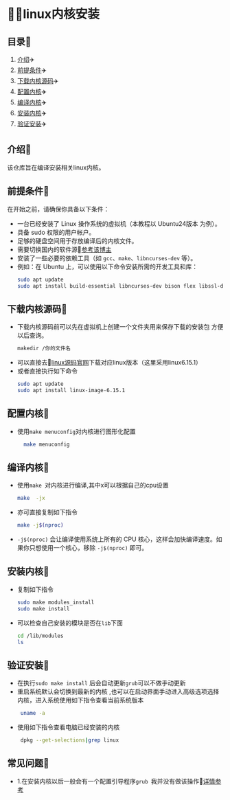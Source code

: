 #  🌈🌈linux内核安装

## 目录🌳
1. [介绍](#介绍)✈️
2. [前提条件](#前提条件)✈️
3. [下载内核源码](#下载内核源码)✈️
4. [配置内核](#配置内核)✈️
5. [编译内核](#编译内核)✈️
6. [安装内核](#安装内核)✈️
7. [验证安装](#验证安装)✈️

## 介绍🌳
该仓库旨在编译安装相关linux内核。

## 前提条件🌳
在开始之前，请确保你具备以下条件：
- 一台已经安装了 Linux 操作系统的虚拟机（本教程以 Ubuntu24版本 为例）。
- 具备 sudo 权限的用户帐户。
- 足够的硬盘空间用于存放编译后的内核文件。
- 需要切换国内的软件源🏃[参考该博主](https://blog.csdn.net/Zzp750/article/details/145771731?ops_request_misc=&request_id=&biz_id=102&utm_term=Ubuntu24%E6%8D%A2%E5%8E%9F&utm_medium=distribute.pc_search_result.none-task-blog-2~all~sobaiduweb~default-1-145771731.142^v102^control&spm=1018.2226.3001.4187)
- 安装了一些必要的依赖工具（如 `gcc`、`make`、`libncurses-dev` 等）。
- 例如：在 Ubuntu 上，可以使用以下命令安装所需的开发工具和库：
  ```bash
  sudo apt update
  sudo apt install build-essential libncurses-dev bison flex libssl-dev libelf-dev bc

## 下载内核源码🌳
- 下载内核源码前可以先在虚拟机上创建一个文件夹用来保存下载的安装包 方便以后查询。
    ```bash
    makedir /你的文件名
- 可以直接去🏃[linux源码官网](https://www.kernel.org/)下载对应linux版本（这里采用linux6.15.1）
- 或者直接执行如下命令
    ```bash
    sudo apt update
    sudo apt install linux-image-6.15.1

## 配置内核🌳
-  使用`make menuconfig`对内核进行图形化配置
    ```bash
      make menuconfig
## 编译内核🌳
-  使用`make `对内核进行编译,其中x可以根据自己的cpu设置
      ```bash
     make  -jx
-  亦可直接复制如下指令
     ```bash
     make -j$(nproc) 
-  `-j$(nproc)` 会让编译使用系统上所有的 CPU 核心，这样会加快编译速度。如果你只想使用一个核心，移除 `-j$(nproc)` 即可。
## 安装内核🌳 
-  复制如下指令
     ```bash
     sudo make modules_install
     sudo make install
-  可以检查自己安装的模块是否在`lib`下面
     ```bash
     cd /lib/modules
     ls

## 验证安装🌳
-  在执行`sudo make install` 后会自动更新`grub`可以不做手动更新
-  重启系统默认会切换到最新的内核 ,也可以在启动界面手动进入高级选项选择内核，进入系统使用如下指令查看当前系统版本
    ```bash
     uname -a
-  使用如下指令查看电脑已经安装的内核
    ```bash
     dpkg --get-selections|grep linux

## 常见问题🌳
-  1.在安装内核以后一般会有一个配置引导程序`grub `我并没有做该操作🏃[详情参考](https://blog.csdn.net/ustczwc/article/details/9053803?ops_request_misc=&request_id=&biz_id=102&utm_term=Ubuntu24%E7%BC%96%E8%AF%91linux%E5%86%85%E6%A0%B8&utm_medium=distribute.pc_search_result.none-task-blog-2~all~sobaiduweb~default-3-9053803.142^v102^control&spm=1018.2226.3001.4187)
   














